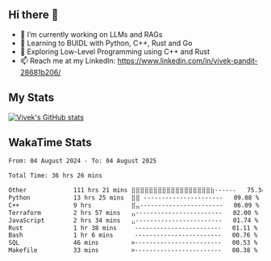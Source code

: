 ## Hi there 👋

- 🔭 I’m currently working on LLMs and RAGs
- 🌱 Learning to BUIDL with Python, C++, Rust and Go 
- 🤔 Exploring Low-Level Programming using C++ and Rust 
- 📫 Reach me at my LinkedIn: https://www.linkedin.com/in/vivek-pandit-28681b206/

## My Stats
[![Vivek's GitHub stats](https://github-readme-stats.vercel.app/api?username=ipanditi&show_icons=true&theme=dark)](https://ipanditi.github.io/)

## WakaTime Stats
<!--START_SECTION:waka-->

```txt
From: 04 August 2024 - To: 04 August 2025

Total Time: 36 hrs 26 mins

Other             111 hrs 21 mins ⣿⣿⣿⣿⣿⣿⣿⣿⣿⣿⣿⣿⣿⣿⣿⣿⣿⣿⣷------   75.34 %
Python            13 hrs 25 mins  ⣿⣿ ----------------------   09.08 %
C++               9 hrs           ⣿⣤-----------------------   06.09 %
Terraform         2 hrs 57 mins   ⣤------------------------   02.00 %
JavaScript        2 hrs 34 mins   ⣄------------------------   01.74 %
Rust              1 hr 38 mins     ------------------------   01.11 %
Bash              1 hr 6 mins      ------------------------   00.76 %
SQL               46 mins         >------------------------   00.53 %
Makefile          33 mins         >------------------------   00.38 %
```

<!--END_SECTION:waka-->


